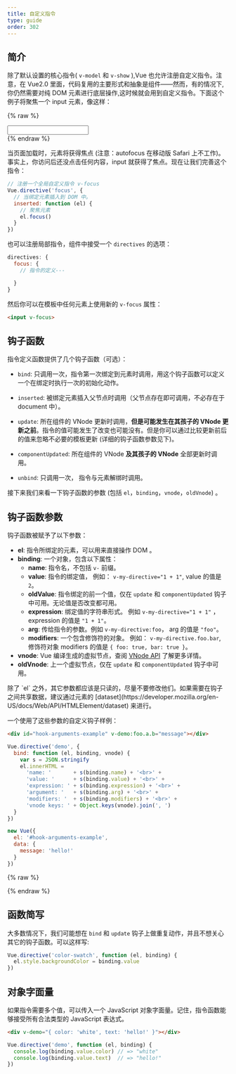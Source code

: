 ```yaml
---
title: 自定义指令
type: guide
order: 302
---
```


## 简介

除了默认设置的核心指令( `v-model` 和 `v-show` ),Vue 也允许注册自定义指令。注意，在 Vue2.0 里面，代码复用的主要形式和抽象是组件——然而，有的情况下,你仍然需要对纯 DOM 元素进行底层操作,这时候就会用到自定义指令。下面这个例子将聚焦一个 input 元素，像这样：

{% raw %}
<div id="simplest-directive-example" class="demo">
  <input v-focus>
</div>
<script>
Vue.directive('focus', {
  inserted: function (el) {
    el.focus()
  }
})
new Vue({
  el: '#simplest-directive-example'
})
</script>
{% endraw %}

当页面加载时，元素将获得焦点 (注意：autofocus 在移动版 Safari 上不工作)。事实上，你访问后还没点击任何内容，input 就获得了焦点。现在让我们完善这个指令：

``` js
// 注册一个全局自定义指令 v-focus
Vue.directive('focus', {
  // 当绑定元素插入到 DOM 中。
  inserted: function (el) {
    // 聚焦元素
    el.focus()
  }
})
```

也可以注册局部指令，组件中接受一个 `directives` 的选项：

``` js
directives: {
  focus: {
    // 指令的定义---

  }
}
```

然后你可以在模板中任何元素上使用新的 `v-focus` 属性：

``` html
<input v-focus>
```

## 钩子函数

指令定义函数提供了几个钩子函数（可选）：

- `bind`: 只调用一次，指令第一次绑定到元素时调用，用这个钩子函数可以定义一个在绑定时执行一次的初始化动作。

- `inserted`: 被绑定元素插入父节点时调用（父节点存在即可调用，不必存在于 document 中）。

- `update`: 所在组件的 VNode 更新时调用，__但是可能发生在其孩子的 VNode 更新之前__。指令的值可能发生了改变也可能没有。但是你可以通过比较更新前后的值来忽略不必要的模板更新 (详细的钩子函数参数见下)。

- `componentUpdated`: 所在组件的 VNode __及其孩子的 VNode__ 全部更新时调用。

- `unbind`: 只调用一次， 指令与元素解绑时调用。

接下来我们来看一下钩子函数的参数 (包括 `el`，`binding`，`vnode`，`oldVnode`) 。

## 钩子函数参数

钩子函数被赋予了以下参数：

- **el**: 指令所绑定的元素，可以用来直接操作 DOM 。
- **binding**: 一个对象，包含以下属性：
  - **name**: 指令名，不包括 `v-` 前缀。
  - **value**: 指令的绑定值， 例如： `v-my-directive="1 + 1"`, value 的值是 `2`。
  - **oldValue**: 指令绑定的前一个值，仅在 `update` 和 `componentUpdated` 钩子中可用。无论值是否改变都可用。
  - **expression**: 绑定值的字符串形式。 例如 `v-my-directive="1 + 1"` ， expression 的值是 `"1 + 1"`。
  - **arg**: 传给指令的参数。例如 `v-my-directive:foo`， arg 的值是 `"foo"`。
  - **modifiers**: 一个包含修饰符的对象。 例如： `v-my-directive.foo.bar`, 修饰符对象 modifiers 的值是 `{ foo: true, bar: true }`。
- **vnode**: Vue 编译生成的虚拟节点，查阅 [VNode API](../api/#VNode-接口) 了解更多详情。
- **oldVnode**: 上一个虚拟节点，仅在 `update` 和 `componentUpdated` 钩子中可用。

<p class="tip">除了 `el` 之外，其它参数都应该是只读的，尽量不要修改他们。如果需要在钩子之间共享数据，建议通过元素的 [dataset](https://developer.mozilla.org/en-US/docs/Web/API/HTMLElement/dataset) 来进行。</p>

一个使用了这些参数的自定义钩子样例：

``` html
<div id="hook-arguments-example" v-demo:foo.a.b="message"></div>
```

``` js
Vue.directive('demo', {
  bind: function (el, binding, vnode) {
    var s = JSON.stringify
    el.innerHTML =
      'name: '       + s(binding.name) + '<br>' +
      'value: '      + s(binding.value) + '<br>' +
      'expression: ' + s(binding.expression) + '<br>' +
      'argument: '   + s(binding.arg) + '<br>' +
      'modifiers: '  + s(binding.modifiers) + '<br>' +
      'vnode keys: ' + Object.keys(vnode).join(', ')
  }
})

new Vue({
  el: '#hook-arguments-example',
  data: {
    message: 'hello!'
  }
})
```

{% raw %}
<div id="hook-arguments-example" v-demo:foo.a.b="message" class="demo"></div>
<script>
Vue.directive('demo', {
  bind: function (el, binding, vnode) {
    var s = JSON.stringify
    el.innerHTML =
      'name: '       + s(binding.name) + '<br>' +
      'value: '      + s(binding.value) + '<br>' +
      'expression: ' + s(binding.expression) + '<br>' +
      'argument: '   + s(binding.arg) + '<br>' +
      'modifiers: '  + s(binding.modifiers) + '<br>' +
      'vnode keys: ' + Object.keys(vnode).join(', ')
  }
})
new Vue({
  el: '#hook-arguments-example',
  data: {
    message: 'hello!'
  }
})
</script>
{% endraw %}

## 函数简写

大多数情况下，我们可能想在 `bind` 和 `update` 钩子上做重复动作，并且不想关心其它的钩子函数。可以这样写:

``` js
Vue.directive('color-swatch', function (el, binding) {
  el.style.backgroundColor = binding.value
})
```
## 对象字面量

如果指令需要多个值，可以传入一个 JavaScript 对象字面量。记住，指令函数能够接受所有合法类型的 JavaScript 表达式。

``` html
<div v-demo="{ color: 'white', text: 'hello!' }"></div>
```

``` js
Vue.directive('demo', function (el, binding) {
  console.log(binding.value.color) // => "white"
  console.log(binding.value.text)  // => "hello!"
})
```
